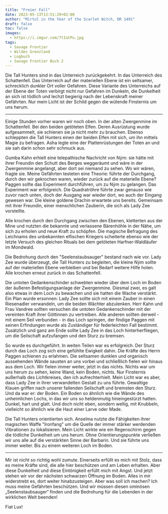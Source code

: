 ```yaml
---
title: "Freier Fall"
date: 2023-05-13T13:51:29+02:00
author: "Mirtul in the Year of the Scarlet Witch, DR 1491"
draft: false
toc: false
images:
  - https://i.imgur.com/7tIatPu.jpg
tags: 
  - Savage Frontier
  - Wildes Grenzland
  - Logbuch
  - Savage Frontier Buch 2
---
```


Die Tall Hunters sind in das Unterreich zurückgekehrt. In das Unterreich des Schattenfell. Das Unterreich auf der materiellen Ebene ist ein seltsamer, schrecklich dunkler Ort voller Gefahren. Diese Variante des Unterreichs auf der Ebene der Toten verbirgt nicht nur Gefahren im Dunkeln, die Dunkelheit an sich ist tödlich und lechzt begierig nach der Lebenskraft meiner Gefährten. Nur mein Licht ist der Schild gegen die wütende Finsternis um uns herum.
 
---
 
Einige Stunden vorher waren wir noch oben. In der alten Zwergenmine im Schattenfell. Bei den beiden getöteten Elfen. Deren Ausrüstung wurde aufgesammelt, sie schienen sie ja nicht mehr zu brauchen. Ebenso schleppten die Tall Hunters einen der beiden Elfen mit sich, um ihn mittels Magie zu befragen. Asha legte eine der Plattenrüstungen der Toten an und sie sah darin schon sehr schmuck aus. 
 
Gumba Kahn erhielt eine telepathische Nachricht von Ným: sie hätte mit ihrer Freundin den Schutt des Berges weggeräumt und wäre in der Zwergenmine angelangt, aber dort sei niemand zu sehen. Wo wir wären, fragte sie. Meine Gefährten testeten eine Theorie: führte der Durchgang, durch den wir gekrochen waren, wieder zurück auf die materielle Ebene? Paggen sollte das Experiment durchführen, um zu Ným zu gelangen. Das Experiment war erfolgreich. Die Quadratröhre führte zwar genauso wie zuvor nach unten, doch der Ausgang war wieder dort, wo auch der Eingang gewesen war. Die kleine goldene Drachin erwartete uns bereits. Gemeinsam mit ihrer Freundin, einer menschlichen Zauberin, die sich als Lady Zee vorstellte.
 
Alle krochen durch den Durchgang zwischen den Ebenen, kletterten aus der Mine und nutzten die bekannte und verlassene Bärenhöhle in der Nähe, um sich zu erholen und neue Kraft zu schöpfen. Die magische Befragung des Leichnams des unbekannten elfischen Kriegers scheiterte ebenso wie der letzte Versuch des gleichen Rituals bei dem getöteten Harfner-Waldläufer im Mondwald.
 
Die Bedrohung durch den "Seelenstaubsauger" bestand nach wie vor. Lady Zee wurde überzeugt, die Tall Hunters zu begleiten, die kleine Ným sollte auf der materiellen Ebene verbleiben und bei Bedarf weitere Hilfe holen. Alle krochen erneut zurück in das Schattenfell.
 
Die untoten Gedankenschinder schwebten wieder über dem Loch im Boden der äußeren Befestigungsanlage der Zwergenmine. Diesmal zwei, es galt also etwas in dem Loch zu bewachen und sie hatten die Wache verstärkt. Ein Plan wurde ersonnen: Lady Zee sollte sich mit einem Zauber in einen Riesenadler verwandeln, um die beiden Wächter abzulenken. Herr Kahn und Frau Vandree sollten versuchen die untoten Gedankenschinder mit der vereinten Kraft ihrer Göttinnen zu vertreiben. Alle anderen sollten derweil - mit einem Seil verbunden - in das Loch springen, der findige Paggen mit seinen Erfindungen wurde als Zuständiger für federleichten Fall bestimmt. Zusätzlich und ganz am Ende sollte Lady Zee in das Loch hinterherfliegen, um die Seilschaft aufzufangen und den Sturz zu bremsen.
 
So wurde es durchgeführt. In weiten Teilen war es erfolgreich. Der Sturz durch das Loch zog sich eine gefühlte Ewigkeit dahin. Die Kräfte des Herrn Paggen schienen zu erlahmen. Die seltsamen dunklen und organisch aussehenden Wände sausten an uns vorbei und schließlich fielen wir hinaus aus dem Loch. Wir fielen immer weiter, jetzt in das nichts. Nichts war um uns herum zu sehen, keine Wand, kein Boden, nichts. Nur Finsternis außerhalb des Lichtkreises, den ich aufrechterhielt. Mein Licht war es aber, dass Lady Zee in ihrer verwandelten Gestalt zu uns führte. Gewaltige Klauen griffen nach unserer fallenden Seilschaft und bremsten den Sturz. Und da war er: der Boden. Ein Boden so ähnlich wie die Wände des unheimlichen Lochs, in das wir uns so heldenmutig hineingestürzt hatten. Dunkel, hart und glatt. Und doch nicht eben, sondern wellig, mit Knubbeln, vielleicht so ähnlich wie die Haut einer Larve oder Made.
 
Die Tall Hunters orientierten sich. Anselma nutzte die Fähigkeiten ihrer magischen Waffe "Ironfang" um die Quelle der immer stärker werdenden Vibrationen zu lokalisieren. Mein Licht wirkte wie ein Regenschirm gegen die tödliche Dunkelheit um uns herum. Ohne Orientierungspunkte verließen wir uns alle auf die verstärkten Sinne der Barbarin. Und sie führte uns immer weiter. Bis zu einem weiteren Loch im Boden.
 
---
 
Mir ist nicht so richtig wohl zumute. Einerseits erfüllt es mich mit Stolz, dass es meine Kräfte sind, die alle hier beschützen und am Leben erhalten. Aber diese Dunkelheit und diese Eintönigkeit erfüllt mich mit Angst. Und jetzt stehen wir vor der nächsten schwarzen Öffnung im Boden. Alles in mir widerstrebt es, dort weiter hinabzusteigen. Aber was soll ich machen? Ich muss meine Gefährten beschützen. Und wir müssen diesen ominösen „Seelenstaubsauger“ finden und die Bedrohung für die Lebenden in der wirklichen Welt beenden!
 
Fiat Lux!
